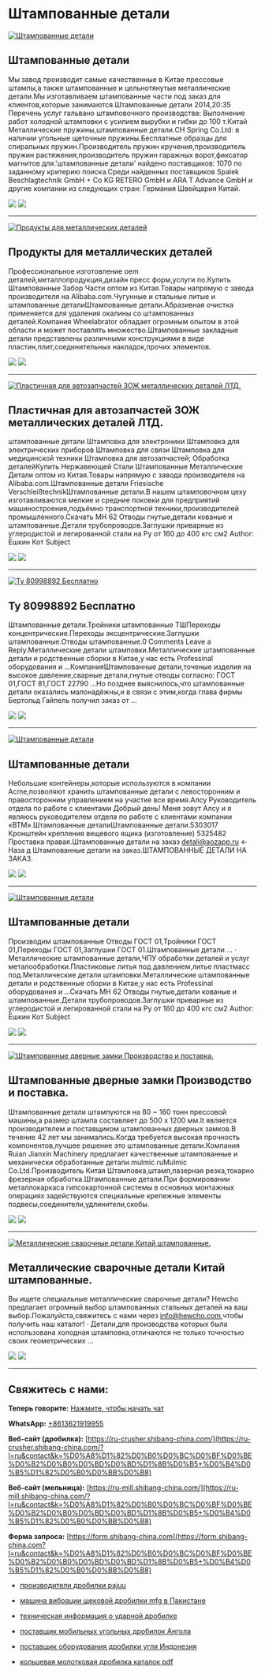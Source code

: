 # Штампованные детали

<a href="https://swt.shibang-china.com/?l=ru&img&k=%D0%A8%D1%82%D0%B0%D0%BC%D0%BF%D0%BE%D0%B2%D0%B0%D0%BD%D0%BD%D1%8B%D0%B5+%D0%B4%D0%B5%D1%82%D0%B0%D0%BB%D0%B8" target="_blank">![Штампованные детали](http://static.shibang-china.com/all-800x300/774.jpg)</a>

## Штампованные детали
Мы завод производит самые качественные в Китае прессовые штампы,а также штампованные и цельнотянутые металлические детали.Мы изготавливаем штампованные части под заказ для клиентов,которые занимаются.Штампованные детали 2014,20:35 Перечень услуг гальвано штамповочного производства: Выполнение работ холодной штамповки с усилием вырубки и гибки до 100 т.Китай Металлические пружины,штампованные детали.CH Spring Co.Ltd: в наличии угольные щеточные пружины.Бесплатные образцы для спиральных пружин.Производитель пружин кручения,производитель пружин растяжения,производитель пружин гаражных ворот,фиксатор магнитов для.'штампованные детали' найдено поставщиков: 1070 по заданному критерию поиска.Среди найденных поставщиков Spalek Beschlagtechnik GmbH + Co KG RETERO GmbH и ARA T Advance GmbH и другие компании из следующих стран: Германия Швейцария Китай.


<a href="https://whatsapp.shibangsoft.com/WhatsApp.php" target="_blank" title="WhatsApp">![](http://static.shibang-china.com/icon/whatsapp.png)</a> <a href="https://swt.shibang-china.com/?l=ru&icon&k=%D0%A8%D1%82%D0%B0%D0%BC%D0%BF%D0%BE%D0%B2%D0%B0%D0%BD%D0%BD%D1%8B%D0%B5+%D0%B4%D0%B5%D1%82%D0%B0%D0%BB%D0%B8" target="_blank">![](http://static.shibang-china.com/icon/chat-ru.png)</a>

---

<a href="https://swt.shibang-china.com/?l=ru&img&k=%D0%A8%D1%82%D0%B0%D0%BC%D0%BF%D0%BE%D0%B2%D0%B0%D0%BD%D0%BD%D1%8B%D0%B5+%D0%B4%D0%B5%D1%82%D0%B0%D0%BB%D0%B8" target="_blank">![Продукты для металлических деталей](http://static.shibang-china.com/all-800x300/1340.jpg)</a>

## Продукты для металлических деталей
Профессиональное изготовление oem деталей,металлопродукция,дизайн пресс форм,услуги по.Купить Штампованные Забор Части оптом из Китая.Товары напрямую с завода производителя на Alibaba.com.Чугунные и стальные литые и штампованные деталиШтампованные детали.Абразивная очистка применяется для удаления окалины со штампованных деталей.Компания Wheelabrator обладает огромным опытом в этой области и может поставлять множество.Штампованные закладные детали представлены различными конструкциями в виде пластин,плит,соединительных накладок,прочих элементов.


<a href="https://whatsapp.shibangsoft.com/WhatsApp.php" target="_blank" title="WhatsApp">![](http://static.shibang-china.com/icon/whatsapp.png)</a> <a href="https://swt.shibang-china.com/?l=ru&icon&k=%D0%A8%D1%82%D0%B0%D0%BC%D0%BF%D0%BE%D0%B2%D0%B0%D0%BD%D0%BD%D1%8B%D0%B5+%D0%B4%D0%B5%D1%82%D0%B0%D0%BB%D0%B8" target="_blank">![](http://static.shibang-china.com/icon/chat-ru.png)</a>

---

<a href="https://swt.shibang-china.com/?l=ru&img&k=%D0%A8%D1%82%D0%B0%D0%BC%D0%BF%D0%BE%D0%B2%D0%B0%D0%BD%D0%BD%D1%8B%D0%B5+%D0%B4%D0%B5%D1%82%D0%B0%D0%BB%D0%B8" target="_blank">![Пластичная для автозапчастей ЗОЖ металлических деталей ЛТД.](http://static.shibang-china.com/all-800x300/847.jpg)</a>

## Пластичная для автозапчастей ЗОЖ металлических деталей ЛТД.
штампованные детали Штамповка для электроники Штамповка для электрических приборов Штамповка для связи Штамповка для медицинской техники Штамповка для автозапчастей; Обработка деталейКупить Нержавеющей Стали Штампованные Металлические Детали оптом из Китая.Товары напрямую с завода производителя на Alibaba.com.Штампованные детали Friesische Verschlei&#223;technikШтампованные детали.В нашем штамповочном цеху изготавливаются мелкие и средние поковки для предприятий машиностроения,подъёмно транспортной техники,производителей промышленного.Скачать МН 62 Отводы гнутые,детали кованые и штампованные.Детали трубопроводов.Заглушки приварные из углеродистой и легированной стали на Ру от 160 до 400 кгс см2 Author: Ёшкин Кот Subject


<a href="https://whatsapp.shibangsoft.com/WhatsApp.php" target="_blank" title="WhatsApp">![](http://static.shibang-china.com/icon/whatsapp.png)</a> <a href="https://swt.shibang-china.com/?l=ru&icon&k=%D0%A8%D1%82%D0%B0%D0%BC%D0%BF%D0%BE%D0%B2%D0%B0%D0%BD%D0%BD%D1%8B%D0%B5+%D0%B4%D0%B5%D1%82%D0%B0%D0%BB%D0%B8" target="_blank">![](http://static.shibang-china.com/icon/chat-ru.png)</a>

---

<a href="https://swt.shibang-china.com/?l=ru&img&k=%D0%A8%D1%82%D0%B0%D0%BC%D0%BF%D0%BE%D0%B2%D0%B0%D0%BD%D0%BD%D1%8B%D0%B5+%D0%B4%D0%B5%D1%82%D0%B0%D0%BB%D0%B8" target="_blank">![Ту 80998892 Бесплатно](http://static.shibang-china.com/all-800x300/861.jpg)</a>

## Ту 80998892 Бесплатно
Штампованные детали.Тройники штампованные ТШПереходы концентрические.Переходы эксцентрические.Заглушки штампованные.Отводы штампованные.0 Comments Leave a Reply.Металлические детали штамповки.Металлические штампованные детали и родственные сборки в Китае,у нас есть Professinal оборудования и …КомпанияШтампованные детали,точеные изделия на высокое давление,сварные детали,гнутые отводы согласно: ГОСТ 01,ГОСТ 81,ГОСТ 22790 …Но позднее выяснилось,что штампованные детали оказались малонадёжны,и в связи с этим,когда глава фирмы Бертольд Гайпель получил заказ от …


<a href="https://whatsapp.shibangsoft.com/WhatsApp.php" target="_blank" title="WhatsApp">![](http://static.shibang-china.com/icon/whatsapp.png)</a> <a href="https://swt.shibang-china.com/?l=ru&icon&k=%D0%A8%D1%82%D0%B0%D0%BC%D0%BF%D0%BE%D0%B2%D0%B0%D0%BD%D0%BD%D1%8B%D0%B5+%D0%B4%D0%B5%D1%82%D0%B0%D0%BB%D0%B8" target="_blank">![](http://static.shibang-china.com/icon/chat-ru.png)</a>

---

<a href="https://swt.shibang-china.com/?l=ru&img&k=%D0%A8%D1%82%D0%B0%D0%BC%D0%BF%D0%BE%D0%B2%D0%B0%D0%BD%D0%BD%D1%8B%D0%B5+%D0%B4%D0%B5%D1%82%D0%B0%D0%BB%D0%B8" target="_blank">![Штампованные детали](http://static.shibang-china.com/all-800x300/182.jpg)</a>

## Штампованные детали
Небольшие контейнеры,которые используются в компании Acme,позволяют хранить штампованные детали с левосторонним и правосторонним управлением на участке все время.Алсу Руководитель отдела по работе с клиентами Добрый день! Меня зовут Алсу и я являюсь руководителем отдела по работе с клиентами компании &#171;ВТМ&#187;.Штампованные деталиШтампованные детали.5303017 Кронштейн крепления вещевого ящика (изготовление) 5325482 Проставка правая.Штампованные детали на заказ detali@aozapp.ru ← Наза д Штампованные детали на заказ.ШТАМПОВАННЫЕ ДЕТАЛИ НА ЗАКАЗ.


<a href="https://whatsapp.shibangsoft.com/WhatsApp.php" target="_blank" title="WhatsApp">![](http://static.shibang-china.com/icon/whatsapp.png)</a> <a href="https://swt.shibang-china.com/?l=ru&icon&k=%D0%A8%D1%82%D0%B0%D0%BC%D0%BF%D0%BE%D0%B2%D0%B0%D0%BD%D0%BD%D1%8B%D0%B5+%D0%B4%D0%B5%D1%82%D0%B0%D0%BB%D0%B8" target="_blank">![](http://static.shibang-china.com/icon/chat-ru.png)</a>

---

<a href="https://swt.shibang-china.com/?l=ru&img&k=%D0%A8%D1%82%D0%B0%D0%BC%D0%BF%D0%BE%D0%B2%D0%B0%D0%BD%D0%BD%D1%8B%D0%B5+%D0%B4%D0%B5%D1%82%D0%B0%D0%BB%D0%B8" target="_blank">![Штампованные детали](http://static.shibang-china.com/all-800x300/1377.jpg)</a>

## Штампованные детали
Производим штампованные Отводы ГОСТ 01,Тройники ГОСТ 01,Переходы ГОСТ 01,Заглушки ГОСТ 01.Штампованные детали …&nbsp;&#0183;&#32;Металлические штампованные детали,ЧПУ обработки деталей и услуг металообработки.Пластиковые литья под давлением,литье пластмасс под.Металлические детали штамповки.Металлические штампованные детали и родственные сборки в Китае,у нас есть Professinal оборудования и …Скачать МН 62 Отводы гнутые,детали кованые и штампованные.Детали трубопроводов.Заглушки приварные из углеродистой и легированной стали на Ру от 160 до 400 кгс см2 Author: Ёшкин Кот Subject


<a href="https://whatsapp.shibangsoft.com/WhatsApp.php" target="_blank" title="WhatsApp">![](http://static.shibang-china.com/icon/whatsapp.png)</a> <a href="https://swt.shibang-china.com/?l=ru&icon&k=%D0%A8%D1%82%D0%B0%D0%BC%D0%BF%D0%BE%D0%B2%D0%B0%D0%BD%D0%BD%D1%8B%D0%B5+%D0%B4%D0%B5%D1%82%D0%B0%D0%BB%D0%B8" target="_blank">![](http://static.shibang-china.com/icon/chat-ru.png)</a>

---

<a href="https://swt.shibang-china.com/?l=ru&img&k=%D0%A8%D1%82%D0%B0%D0%BC%D0%BF%D0%BE%D0%B2%D0%B0%D0%BD%D0%BD%D1%8B%D0%B5+%D0%B4%D0%B5%D1%82%D0%B0%D0%BB%D0%B8" target="_blank">![Штампованные дверные замки Производство и поставка.](http://static.shibang-china.com/all-800x300/495.jpg)</a>

## Штампованные дверные замки Производство и поставка.
Штампованные детали штампуются на 80 ~ 160 тонн прессовой машины,а размер штампа составляет до 500 х 1200 мм.lt является производителем и поставщиком штампованных дверных замков.В течение 42 лет мы занимались.Когда требуется высокая прочность компонентов,лучшее решение это штампованные детали.Компания Ruian Jianxin Machinery предлагает качественные штампованные и механически обработанные детали.mulmic.ruMulmic Co.Ltd.Производитель Китая Штамповка,штамп,лазерная резка,токарно фрезерная обработка.Штампованные детали.При формировании металлокаркаса гипсокартонной системы в основных монтажных операциях задействуются специальные крепежные элементы подвесы,соединители,удлинители,скобы.


<a href="https://whatsapp.shibangsoft.com/WhatsApp.php" target="_blank" title="WhatsApp">![](http://static.shibang-china.com/icon/whatsapp.png)</a> <a href="https://swt.shibang-china.com/?l=ru&icon&k=%D0%A8%D1%82%D0%B0%D0%BC%D0%BF%D0%BE%D0%B2%D0%B0%D0%BD%D0%BD%D1%8B%D0%B5+%D0%B4%D0%B5%D1%82%D0%B0%D0%BB%D0%B8" target="_blank">![](http://static.shibang-china.com/icon/chat-ru.png)</a>

---

<a href="https://swt.shibang-china.com/?l=ru&img&k=%D0%A8%D1%82%D0%B0%D0%BC%D0%BF%D0%BE%D0%B2%D0%B0%D0%BD%D0%BD%D1%8B%D0%B5+%D0%B4%D0%B5%D1%82%D0%B0%D0%BB%D0%B8" target="_blank">![Металлические сварочные детали Китай штампованные.](http://static.shibang-china.com/all-800x300/559.jpg)</a>

## Металлические сварочные детали Китай штампованные.
Вы ищете специальные металлические сварочные детали? Hewcho предлагает огромный выбор штампованных стальных деталей на ваш выбор.Пожалуйста,свяжитесь с нами через info@hewcho.com,чтобы получить наш каталог!&nbsp;&#0183;&#32;Детали,для производства которых была использована холодная штамповка,отличаются не только точностью своих геометрических …

<a href="https://whatsapp.shibangsoft.com/WhatsApp.php" target="_blank" title="WhatsApp">![](http://static.shibang-china.com/icon/whatsapp.png)</a> <a href="https://swt.shibang-china.com/?l=ru&icon&k=%D0%A8%D1%82%D0%B0%D0%BC%D0%BF%D0%BE%D0%B2%D0%B0%D0%BD%D0%BD%D1%8B%D0%B5+%D0%B4%D0%B5%D1%82%D0%B0%D0%BB%D0%B8" target="_blank">![](http://static.shibang-china.com/icon/chat-ru.png)</a>

---
## Свяжитесь с нами:

**Теперь говорите:** [Нажмите, чтобы начать чат](https://swt.shibang-china.com?l=ru&contact&k=%D0%A8%D1%82%D0%B0%D0%BC%D0%BF%D0%BE%D0%B2%D0%B0%D0%BD%D0%BD%D1%8B%D0%B5+%D0%B4%D0%B5%D1%82%D0%B0%D0%BB%D0%B8)

**WhatsApp:**  [+8613621919955](https://whatsapp.shibangsoft.com/WhatsApp.php)

**Веб-сайт (дробилка):** [https://ru-crusher.shibang-china.com/](https://ru-crusher.shibang-china.com/?l=ru&contact&k=%D0%A8%D1%82%D0%B0%D0%BC%D0%BF%D0%BE%D0%B2%D0%B0%D0%BD%D0%BD%D1%8B%D0%B5+%D0%B4%D0%B5%D1%82%D0%B0%D0%BB%D0%B8)

**Веб-сайт (мельница):** [https://ru-mill.shibang-china.com/](https://ru-mill.shibang-china.com/?l=ru&contact&k=%D0%A8%D1%82%D0%B0%D0%BC%D0%BF%D0%BE%D0%B2%D0%B0%D0%BD%D0%BD%D1%8B%D0%B5+%D0%B4%D0%B5%D1%82%D0%B0%D0%BB%D0%B8)

**Форма запроса:** [https://form.shibang-china.com](https://form.shibang-china.com?l=ru&contact&k=%D0%A8%D1%82%D0%B0%D0%BC%D0%BF%D0%BE%D0%B2%D0%B0%D0%BD%D0%BD%D1%8B%D0%B5+%D0%B4%D0%B5%D1%82%D0%B0%D0%BB%D0%B8)

* [производители дробилки pajuu](../134/%D0%BF%D1%80%D0%BE%D0%B8%D0%B7%D0%B2%D0%BE%D0%B4%D0%B8%D1%82%D0%B5%D0%BB%D0%B8%20%D0%B4%D1%80%D0%BE%D0%B1%D0%B8%D0%BB%D0%BA%D0%B8%20pajuu.md)

* [машина вибрации щековой дробилки mfg в Пакистане](../135/%D0%BC%D0%B0%D1%88%D0%B8%D0%BD%D0%B0%20%D0%B2%D0%B8%D0%B1%D1%80%D0%B0%D1%86%D0%B8%D0%B8%20%D1%89%D0%B5%D0%BA%D0%BE%D0%B2%D0%BE%D0%B9%20%D0%B4%D1%80%D0%BE%D0%B1%D0%B8%D0%BB%D0%BA%D0%B8%20mfg%20%D0%B2%20%D0%9F%D0%B0%D0%BA%D0%B8%D1%81%D1%82%D0%B0%D0%BD%D0%B5.md)

* [техническая информация о ударной дробилке](../135/%D1%82%D0%B5%D1%85%D0%BD%D0%B8%D1%87%D0%B5%D1%81%D0%BA%D0%B0%D1%8F%20%D0%B8%D0%BD%D1%84%D0%BE%D1%80%D0%BC%D0%B0%D1%86%D0%B8%D1%8F%20%D0%BE%20%D1%83%D0%B4%D0%B0%D1%80%D0%BD%D0%BE%D0%B9%20%D0%B4%D1%80%D0%BE%D0%B1%D0%B8%D0%BB%D0%BA%D0%B5.md)

* [поставщик мобильных угольных дробилок Ангола](../132/%D0%BF%D0%BE%D1%81%D1%82%D0%B0%D0%B2%D1%89%D0%B8%D0%BA%20%D0%BC%D0%BE%D0%B1%D0%B8%D0%BB%D1%8C%D0%BD%D1%8B%D1%85%20%D1%83%D0%B3%D0%BE%D0%BB%D1%8C%D0%BD%D1%8B%D1%85%20%D0%B4%D1%80%D0%BE%D0%B1%D0%B8%D0%BB%D0%BE%D0%BA%20%D0%90%D0%BD%D0%B3%D0%BE%D0%BB%D0%B0.md)

* [поставщик оборудования дробилки угля Индонезия](../134/%D0%BF%D0%BE%D1%81%D1%82%D0%B0%D0%B2%D1%89%D0%B8%D0%BA%20%D0%BE%D0%B1%D0%BE%D1%80%D1%83%D0%B4%D0%BE%D0%B2%D0%B0%D0%BD%D0%B8%D1%8F%20%D0%B4%D1%80%D0%BE%D0%B1%D0%B8%D0%BB%D0%BA%D0%B8%20%D1%83%D0%B3%D0%BB%D1%8F%20%D0%98%D0%BD%D0%B4%D0%BE%D0%BD%D0%B5%D0%B7%D0%B8%D1%8F.md)

* [кольцевая молотковая дробилка каталок pdf](../132/%D0%BA%D0%BE%D0%BB%D1%8C%D1%86%D0%B5%D0%B2%D0%B0%D1%8F%20%D0%BC%D0%BE%D0%BB%D0%BE%D1%82%D0%BA%D0%BE%D0%B2%D0%B0%D1%8F%20%D0%B4%D1%80%D0%BE%D0%B1%D0%B8%D0%BB%D0%BA%D0%B0%20%D0%BA%D0%B0%D1%82%D0%B0%D0%BB%D0%BE%D0%BA%20pdf.md)